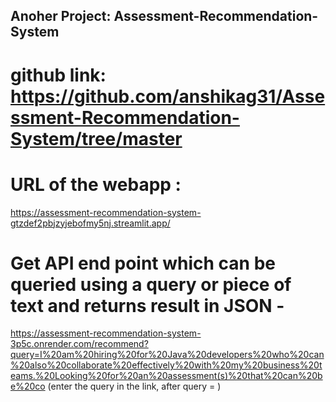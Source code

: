 ## Anoher Project: Assessment-Recommendation-System
# github link: https://github.com/anshikag31/Assessment-Recommendation-System/tree/master

# URL of the webapp :
https://assessment-recommendation-system-gtzdef2pbjzyjebofmy5nj.streamlit.app/

# Get API end point which can be queried using a query or piece of text and returns result in JSON -
https://assessment-recommendation-system-3p5c.onrender.com/recommend?query=I%20am%20hiring%20for%20Java%20developers%20who%20can%20also%20collaborate%20effectively%20with%20my%20business%20teams.%20Looking%20for%20an%20assessment(s)%20that%20can%20be%20co 
(enter the query in the link, after query = )
